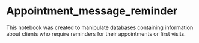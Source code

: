 # Appointment_message_reminder
  This notebook was created to manipulate databases containing information about clients who require reminders for their appointments or first visits.

